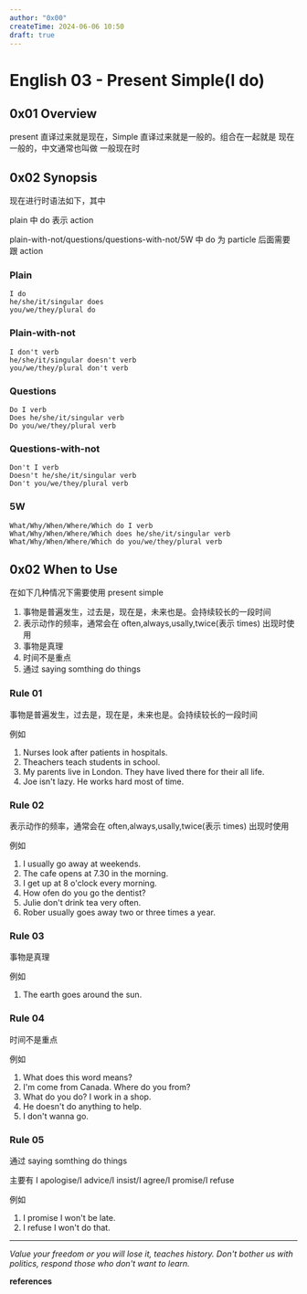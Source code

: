 ```yaml
---
author: "0x00"
createTime: 2024-06-06 10:50
draft: true
---
```


# English 03 - Present Simple(I do)

## 0x01 Overview

present 直译过来就是现在，Simple 直译过来就是一般的。组合在一起就是 现在一般的，中文通常也叫做 一般现在时

## 0x02 Synopsis

现在进行时语法如下，其中
 
plain 中 do 表示 action

plain-with-not/questions/questions-with-not/5W 中 do 为 particle 后面需要跟 action

### Plain

```
I do
he/she/it/singular does
you/we/they/plural do
```

### Plain-with-not

```
I don't verb
he/she/it/singular doesn't verb
you/we/they/plural don't verb
```

### Questions

```
Do I verb
Does he/she/it/singular verb
Do you/we/they/plural verb
```

### Questions-with-not

```
Don't I verb
Doesn't he/she/it/singular verb
Don't you/we/they/plural verb
   ```

### 5W

```
What/Why/When/Where/Which do I verb
What/Why/When/Where/Which does he/she/it/singular verb
What/Why/When/Where/Which do you/we/they/plural verb
```

## 0x02 When to Use

在如下几种情况下需要使用 present simple
1. 事物是普遍发生，过去是，现在是，未来也是。会持续较长的一段时间
2. 表示动作的频率，通常会在 often,always,usally,twice(表示 times) 出现时使用
3. 事物是真理
4. 时间不是重点
5. 通过 saying somthing do things

### Rule 01

事物是普遍发生，过去是，现在是，未来也是。会持续较长的一段时间

例如
1. Nurses look after patients in hospitals.
2. Theachers teach students in school.
3. My parents live in London. They have lived there for their all life.
4. Joe isn't lazy. He works hard most of time.

### Rule 02

表示动作的频率，通常会在 often,always,usally,twice(表示 times) 出现时使用

例如
1. I usually go away at weekends.
2. The cafe opens at 7.30 in the morning.
3. I get up at 8 o'clock every morning.
4. How ofen do you go the dentist?
5. Julie don't drink tea very often.
6. Rober usually goes away two or three times a year.


### Rule 03

事物是真理

例如
1. The earth goes around the sun.

### Rule 04

时间不是重点

例如
1. What does this word means?
2. I'm come from Canada. Where do you from?
3. What do you do? I work in a shop.
4. He doesn't do anything to help.
5. I don't wanna go.

### Rule 05

通过 saying somthing do things

主要有
I apologise/I advice/I insist/I agree/I promise/I refuse

例如
1. I promise I won't be late.
2. I refuse I won't do that.


---
*Value your freedom or you will lose it, teaches history. Don't bother us with politics, respond those who don't want to learn.*

**references**



